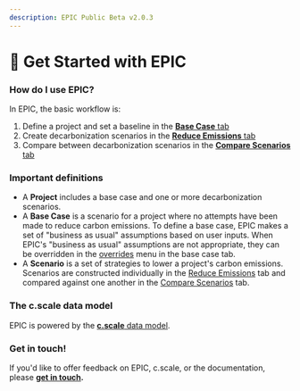 ```yaml
---
description: EPIC Public Beta v2.0.3
---
```


# 📍 Get Started with EPIC

### How do I use EPIC?

In EPIC, the basic workflow is:

1. Define a project and set a baseline in the [**Base Case** tab](https://www.epic-docs.dev/epic-web-application/guide/base-case)
2. Create decarbonization scenarios in the [**Reduce Emissions** tab](https://www.epic-docs.dev/epic-web-application/guide/carbon-reduction-measures)
3. Compare between decarbonization scenarios in the [**Compare Scenarios** tab](https://www.epic-docs.dev/epic-web-application/guide/compare-scenarios)

### Important definitions

* A **Project** includes a base case and one or more decarbonization scenarios.
* A **Base Case** is a scenario for a project where no attempts have been made to reduce carbon emissions. To define a base case, EPIC makes a set of "business as usual" assumptions based on user inputs. When EPIC's "business as usual" assumptions are not appropriate, they can be overridden in the [overrides](https://www.epic-docs.dev/epic-web-application/users-guide/base-case/overrides) menu in the base case tab.
* A **Scenario** is a set of strategies to lower a project's carbon emissions. Scenarios are constructed individually in the [Reduce Emissions](https://www.epic-docs.dev/epic-web-application/guide/carbon-reduction-measures) tab and compared against one another in the [Compare Scenarios](https://www.epic-docs.dev/epic-web-application/guide/compare-scenarios) tab.

### The c.scale data model

EPIC is powered by the [**c.scale** data model](https://cscale.io).

### Get in touch!

If you'd like to offer feedback on EPIC, c.scale, or the documentation, please [**get in touch**](https://forms.gle/eHYvfeqQGbfK6EQy8)**.**
